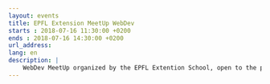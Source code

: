 ```yaml
---
layout: events
title: EPFL Extension MeetUp WebDev
starts : 2018-07-16 11:30:00 +0200
ends : 2018-07-16 14:30:00 +0200
url_address:
lang: en
description: |
	WebDev MeetUp organized by the EPFL Extention School, open to the public.
---
```


